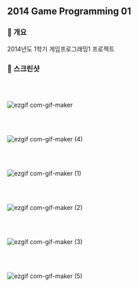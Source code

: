 
## 2014 Game Programming 01

### 🙈 개요

2014년도 1학기 게임프로그래밍1 프로젝트



### 🧐 스크린샷
<br/>
<br/>



![ezgif com-gif-maker](https://user-images.githubusercontent.com/60123221/115150892-51f52380-a0a5-11eb-8943-50b1077c6b8d.gif)


<br/>
<br/>


![ezgif com-gif-maker (4)](https://user-images.githubusercontent.com/60123221/115151068-47875980-a0a6-11eb-9832-8542e94e3fcd.gif)



<br/>
<br/>

![ezgif com-gif-maker (1)](https://user-images.githubusercontent.com/60123221/115150968-be702280-a0a5-11eb-8b0f-ba157066f568.gif)



<br/>
<br/>

![ezgif com-gif-maker (2)](https://user-images.githubusercontent.com/60123221/115150999-e8c1e000-a0a5-11eb-8767-bee00511b9cf.gif)



<br/>
<br/>

![ezgif com-gif-maker (3)](https://user-images.githubusercontent.com/60123221/115151048-30e10280-a0a6-11eb-8bd8-a63d3d95f67f.gif)



<br/>
<br/>

![ezgif com-gif-maker (5)](https://user-images.githubusercontent.com/60123221/115151105-6980dc00-a0a6-11eb-95ab-0f6f6fc04d35.gif)



